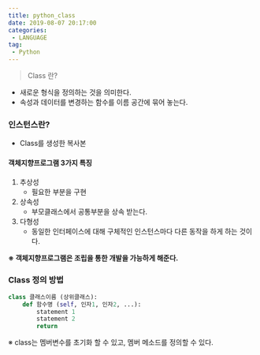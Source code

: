 ```yaml
---
title: python_class
date: 2019-08-07 20:17:00
categories:
 - LANGUAGE
tag:
 - Python
---
```


> Class 란?

- 새로운 형식을 정의하는 것을 의미한다.
- 속성과 데이터를 변경하는 함수를 이름 공간에 묶어 놓는다.



### 인스턴스란?

- Class를 생성한 복사본



#### 객체지향프로그램 3가지 특징

1. 추상성
   - 필요한 부분을 구현
2. 상속성
   - 부모클래스에서 공통부분을 상속 받는다.
3. 다형성
   - 동일한 인터페이스에 대해 구체적인 인스턴스마다 다른 동작을 하게 하는 것이다.

**※ 객체지향프로그램은 조립을 통한 개발을 가능하게 해준다.**



### Class 정의 방법

```python
class 클래스이름 (상위클래스):
    def 함수명 (self, 인자1, 인자2, ...):
        statement 1
        statement 2
        return
```

※ class는 멤버변수를 초기화 할 수 있고, 멤버 메소드를 정의할 수 있다.